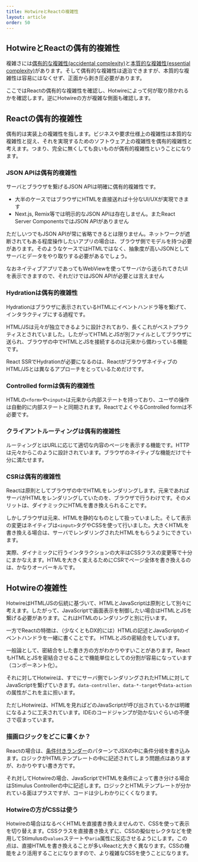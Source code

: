 ```yaml
---
title: HotwireとReactの複雑性
layout: article
order: 50
---
```


## HotwireとReactの偶有的複雑性

複雑さには[偶有的な複雑性(accidental complexity)](https://ja.wikipedia.org/wiki/銀の弾などない)と[本質的な複雑性(essential complexity)](https://ja.wikipedia.org/wiki/銀の弾などない)があります。そして偶有的な複雑性は退治できますが、本質的な複雑性は容易にはなくせず、正面から剥き圧必要があります。

ここではReactの偶有的な複雑性を確認し、Hotwireによって何が取り除かれるかを確認します。逆にHotwireの方が複雑な側面も確認します。

## Reactの偶有的複雑性

偶有的は実装上の複雑性を指します。ビジネスや要求仕様上の複雑性は本質的な複雑性と捉え、それを実現するためのソフトウェア上の複雑性を偶有的複雑性と考えます。つまり、完全に無くしても良いものが偶有的複雑性ということになります。

### JSON APIは偶有的複雑性

サーバとブラウザを繋げるJSON APIは明確に偶有的複雑性です。

* 大半のケースではブラウザにHTMLを直接送れば十分なUI/UXが実現できます
* Next.js, Remix等では明示的なJSON APIは存在しません。またReact Server ComponentsではJSON APIがありません

ただしいつでもJSON APIが常に省略できるとは限りません。ネットワークが遮断されてもある程度操作したいアプリの場合は、ブラウザ側でモデルを持つ必要があります。そのようなケースではHTMLではなく、抽象度が高いJSONとしてサーバとデータをやり取りする必要があるでしょう。

なおネイティブアプリであってもWebViewを使ってサーバから送られてきたUIを表示できますので、それだけではJSON APIが必要とは言えません

### Hydrationは偶有的複雑性

Hydrationはブラウザに表示されているHTMLにイベントハンドラ等を繋げて、インタラクティブにする過程です。

HTML/JSは元々が独立できるように設計されており、長くこれがベストプラクティスとされていました。したがってHTMLとJSが別ファイルとしてブラウザに送られ、ブラウザの中でHTMLとJSを接続するのは元来から備わっている機能です。

React SSRでHydrationが必要になるのは、ReactがブラウザネイティブのHTML/JSとは異なるアプローチをとっているためだけです。

### Controlled formは偶有的複雑性

HTMLの`<form>`や`<input>`は元来から内部ステートを持っており、ユーザの操作は自動的に内部ステートと同期されます。ReactでよくやるControlled formは不必要です。

### クライアントルーティングは偶有的複雑性

ルーティングとはURLに応じて適切な内容のページを表示する機能です。HTTPは元々からこのように設計されています。ブラウザのネイティブな機能だけで十分に満たせます。

### CSRは偶有的複雑性

Reactは原則としてブラウザの中でHTMLをレンダリングします。元来であればサーバがHTMLをレンダリングしていたのを、ブラウザで行うわけです。そのメリットは、ダイナミックにHTMLを書き換えられることです。

しかしブラウザは元来、HTMLを静的なものとして扱っていました。そして表示の変更はネイティブは`<input>`タグやCSSを使って行いました。大きくHTMLを書き換える場合は、サーバでレンダリングされたHTMLをもらうようにできています。

実際、ダイナミックに行うインタラクションの大半はCSSクラスの変更等で十分にまかなえます。HTMLを大きく変えるためにCSRでページ全体を書き換えるのは、かなりオーバーキルです。


## Hotwireの複雑性

HotwireはHTML/JSの伝統に基づいて、HTMLとJavaScriptは原則として別々に考えます。したがって、JavaScriptで画面表示を制御したい場合はHTMLとJSを繋げる必要があります。これはHTMLのレンダリングと別に行います。

一方でReactの特徴は、（少なくともDX的には）HTMLの記述とJavaScriptのイベントハンドラを一緒に書くことです。 HTMLとJSの密結合をしています。

一般論として、密結合をした書き方の方がわかりやすいことがあります。ReactもHTMLとJSを密結合させることで機能単位としての分割が容易になっています（コンポーネント化）。

それに対してHotwireは、すでにサーバ側でレンダリングされたHTMLに対してJavaScriptを繋げていきます。`data-controller`、`data-*-target`や`data-action`の属性がこれを主に担います。

ただしHotwireは、HTMLを見ればどのJavaScriptが呼び出されているかは明確になるように工夫されています。IDEのコードジャンプが効かないぐらいの不便さで収まっています。

### 描画ロジックをどこに書くか？

Reactの場合は、[条件付きランダー](https://ja.react.dev/learn/conditional-rendering)のパターンでJSXの中に条件分岐を書き込みます。ロジックがHTMLテンプレートの中に記述されてしまう問題点はありますが、わかりやすい書き方です。

それ対してHotwireの場合、JavaScriptでHTMLを条件によって書き分ける場合はStimulus Controllerの中に記述します。ロジックとHTMLテンプレートが分かれている面はプラスですが、コードは少しわかりにくくなります。

### Hotwireの方がCSSは使う

Hotwireの場合はなるべくHTMLを直接書き換えませんので、CSSを使って表示を切り替えます。CSSクラスを直接書き換えずに、CSSの擬似セレクタなどを使用してStimulusの`values`ステートや`aria`属性に反応させるようにします。この点は、直接HTMLを書き換えることが多いReactと大きく異なります。CSSの機能をより活用することになりますので、より複雑なCSSを使うことになります。
